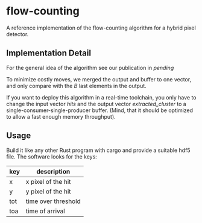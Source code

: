 # flow-counting
A reference implementation of the flow-counting algorithm for a hybrid pixel detector.

## Implementation Detail

For the general idea of the algorithm see our publication in *pending*

To minimize costly moves, we merged the output and buffer to one vector, and only compare with the *B* last elements in the output.

If you want to deploy this algorithm in a real-time toolchain, you only have to change the input vector *hits* and the output vector *extracted_cluster* to a single-consumer-single-producer buffer. (Mind, that it should be optimized to allow a fast enough memory throughput).

## Usage

Build it like any other Rust program with cargo and provide a suitable hdf5 file. The software looks for the keys:

key | description
----|------------
x   | x pixel of the hit
y   | y pixel of the hit
tot | time over threshold
toa | time of arrival
